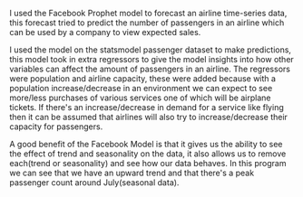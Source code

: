 I used the Facebook Prophet model to forecast an airline time-series data, this forecast tried to predict the number of passengers in an airline which can be used by a company to view expected sales.

I used the model on the statsmodel passenger dataset to make predictions, this model took in extra regressors to give the model insights
into how other variables can affect the amount of passengers in an airline. The regressors were population and airline capacity, these were added because with
a population increase/decrease in an environment we can expect to see more/less purchases of various services one of which will be airplane tickets. If there's an increase/decrease in demand for a service like flying then it can be assumed that airlines will also try to increase/decrease their capacity for passengers.

A good benefit of the Facebook Model is that it gives us the ability to see the effect of trend and seasonality on the data, it also allows us to remove each(trend or seasonality)
and see how our data behaves. In this program we can see that we have an upward trend and that there's a peak passenger count around July(seasonal data).

